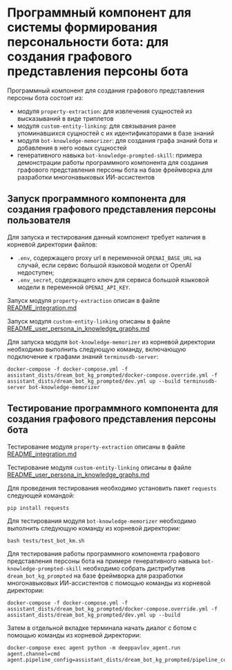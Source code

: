 # Программный компонент для системы формирования персональности бота: для создания графового представления персоны бота

Программный компонент для создания графового представления персоны бота состоит из:

- модуля `property-extraction`: для извлечения сущностей из высказываний в виде триплетов
- модуля `custom-entity-linking`: для связывания ранее упоминавшихся сущностей с их идентификаторами в базе знаний
- модуля `bot-knowledge-memorizer`: для создания графа знаний бота и добавления в него новых сущностей
- генеративного навыка `bot-knowledge-prompted-skill`: примера демонстрации работы программного компонента для создания графового представления персоны бота на базе фреймворка для разработки многонавыковых ИИ-ассистентов


## Запуск программного компонента для создания графового представления персоны пользователя

Для запуска и тестирования данный компонент требует наличия в корневой директории файлов: 
* `.env`, содержащего proxy url в переменной `OPENAI_BASE_URL` на случай, если сервис большой языковой модели от OpenAI недоступен;
* `.env_secret`, содержащего ключ для сервиса большой языковой модели в переменной `OPENAI_API_KEY`.

Запуск модуля `property-extraction` описан в файле [README_integration.md](/README_integration.md)

Запуск модуля `custom-entity-linking` описаны в файле [README_user_persona_in_knowledge_graphs.md](/README_user_persona_in_knowledge_graphs.md)

Для запуска модуля `bot-knowledge-memorizer` из корневой директории необходимо выполнить следующую команду, включающую подключение к графами знаний `terminusdb-server`:

```
docker-compose -f docker-compose.yml -f assistant_dists/dream_bot_kg_prompted/docker-compose.override.yml -f assistant_dists/dream_bot_kg_prompted/dev.yml up --build terminusdb-server bot-knowledge-memorizer
```

## Тестирование программного компонента для создания графового представления персоны бота

Тестирование модуля `property-extraction` описаны в файле [README_integration.md](/README_integration.md)

Тестирование модуля `custom-entity-linking` описаны в файле [README_user_persona_in_knowledge_graphs.md](/README_user_persona_in_knowledge_graphs.md)

Для проведения тестирования необходимо установить пакет `requests` следующей командой:

```
pip install requests
``` 

Для тестирования модуля `bot-knowledge-memorizer` необходимо выполнить следующую команду из корневой директории:

```
bash tests/test_bot_km.sh
```

Для тестирования работы программного компонента графового представления персоны бота на примере генеративного навыка `bot-knowledge-prompted-skill` необходимо собрать дистрибутив `dream_bot_kg_prompted` на базе фреймворка для разработки многонавыковых ИИ-ассистентов с помощью команды из корневой директории:

```
docker-compose -f docker-compose.yml -f assistant_dists/dream_bot_kg_prompted/docker-compose.override.yml -f assistant_dists/dream_bot_kg_prompted/dev.yml up --build
```

Затем в отдельной вкладке терминала начать диалог с ботом с помощью команды из корневой директории:

```
docker-compose exec agent python -m deeppavlov_agent.run agent.channel=cmd agent.pipeline_config=assistant_dists/dream_bot_kg_prompted/pipeline_conf.json
```